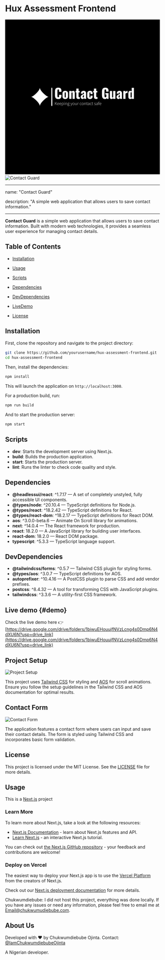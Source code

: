 # Hux Assessment Frontend

<!-- markdownlint-disable MD033 -->
<picture>
  <source media="(prefers-color-scheme: dark)" srcset="public/images/logo-white.png">
  <img alt="Contact Guard" src="public/images/logo-white.png">
</picture>

<picture>
  <source media="(prefers-color-scheme: light)" srcset="public/images/logo-dark.png">
  <img alt="Contact Guard" src="public/images/logo-dark.png">
</picture>

---

name: "Contact Guard"

description: "A simple web application that allows users to save contact information."

---

**Contact Guard** is a simple web application that allows users to save contact information. Built with modern web technologies, it provides a seamless user experience for managing contact details.

## Table of Contents

- [Installation](#installation)

- [Usage](#usage)

- [Scripts](#scripts)

- [Dependencies](#dependencies)

- [DevDependencies](#devdependencies)

- [LiveDemo](#demo)

- [License](#license)

## Installation

First, clone the repository and navigate to the project directory:

```bash
git clone https://github.com/yourusername/hux-assessment-frontend.git
cd hux-assessment-frontend
```

Then, install the dependencies:

```bash
npm install
```

This will launch the application on `http://localhost:3000`.

For a production build, run:

```bash
npm run build
```

And to start the production server:

```bash
npm start
```

## Scripts

- **dev**: Starts the development server using Next.js.
- **build**: Builds the production application.
- **start**: Starts the production server.
- **lint**: Runs the linter to check code quality and style.

## Dependencies

- **@headlessui/react**: ^1.7.17 — A set of completely unstyled, fully accessible UI components.
- **@types/node**: ^20.10.4 — TypeScript definitions for Node.js.
- **@types/react**: ^18.2.42 — TypeScript definitions for React.
- **@types/react-dom**: ^18.2.17 — TypeScript definitions for React DOM.
- **aos**: ^3.0.0-beta.6 — Animate On Scroll library for animations.
- **next**: ^14.0.4 — The React framework for production.
- **react**: 18.2.0 — A JavaScript library for building user interfaces.
- **react-dom**: 18.2.0 — React DOM package.
- **typescript**: ^5.3.3 — TypeScript language support.

## DevDependencies

- **@tailwindcss/forms**: ^0.5.7 — Tailwind CSS plugin for styling forms.
- **@types/aos**: ^3.0.7 — TypeScript definitions for AOS.
- **autoprefixer**: ^10.4.16 — A PostCSS plugin to parse CSS and add vendor prefixes.
- **postcss**: ^8.4.32 — A tool for transforming CSS with JavaScript plugins.
- **tailwindcss**: ^3.3.6 — A utility-first CSS framework.

## Live demo {#demo}

Check the live demo here 👉️ [https://drive.google.com/drive/folders/1biwuEHouujfNVzLcng4s0Dmp6N4dXU6N?usp=drive_link](https://drive.google.com/drive/folders/1biwuEHouujfNVzLcng4s0Dmp6N4dXU6N?usp=drive_link)

## Project Setup

![Project Setup](SetupImage)

This project uses [Tailwind CSS](https://tailwindcss.com/) for styling and [AOS](https://michalsnik.github.io/aos/) for scroll animations. Ensure you follow the setup guidelines in the Tailwind CSS and AOS documentation for optimal results.

## Contact Form

![Contact Form](ContactFormImage)

The application features a contact form where users can input and save their contact details. The form is styled using Tailwind CSS and incorporates basic form validation.

## License

This project is licensed under the MIT License. See the [LICENSE](LICENSE) file for more details.

## Usage

This is a [Next.js](https://nextjs.org/) project

### Learn More

To learn more about Next.js, take a look at the following resources:

- [Next.js Documentation](https://nextjs.org/docs) - learn about Next.js features and API.
- [Learn Next.js](https://nextjs.org/learn) - an interactive Next.js tutorial.

You can check out [the Next.js GitHub repository](https://github.com/vercel/next.js/) - your feedback and contributions are welcome!

### Deploy on Vercel

The easiest way to deploy your Next.js app is to use the [Vercel Platform](https://vercel.com/new?utm_medium=default-template&filter=next.js&utm_source=create-next-app&utm_campaign=create-next-app-readme) from the creators of Next.js.

Check out our [Next.js deployment documentation](https://nextjs.org/docs/deployment) for more details.

Chukwumdiebube: I did not host this project, everything was done locally.
If you have any issues or need any information, please feel free to email me at [Email@chukwumudiebube.com](mailto://chukwumudiebubeojinta@gmail.com).

## About Us

Developed with ❤️ by Chukwumdiebube Ojinta.
Contact: [@IamChukwumdiebubeOjinta](mailto:chukwumdiebubeojinta@gmail.com)

A Nigerian developer.
